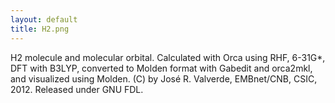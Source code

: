 ```yaml
---
layout: default
title: H2.png
---
```


H2 molecule and molecular orbital. Calculated with Orca using RHF, 6-31G\*, DFT with B3LYP, converted to Molden format with Gabedit and orca2mkl, and visualized using Molden. (C) by José R. Valverde, EMBnet/CNB, CSIC, 2012. Released under GNU FDL.
